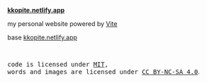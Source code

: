 **[kkopite.netlify.app](https://kkopite.netlify.app)**

my personal website powered by [Vite](https://vitejs.dev/)

base [kkopite.netlify.app](https://github.com/antfu/antfu.me)

<br>

<samp>code is licensed under <a href='./LICENSE'>MIT</a>,<br> words and images are licensed under <a href='https://creativecommons.org/licenses/by-nc-sa/4.0/'>CC BY-NC-SA 4.0</a></samp>.
